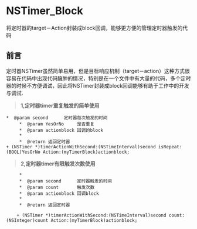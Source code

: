 # NSTimer_Block
将定时器的target－Action封装成block回调，能够更方便的管理定时器触发的代码
## 前言
定时器NSTimer虽然简单易用，但是目标响应机制（target－action）这种方式很容易在代码中出现代码臃肿的情况，特别是在一个文件中有大量的代码，多个定时器的时候不方便调试，因此将NSTimer封装成block回调能够有助于工作中的开发与调试.

>  **1,定时器timer重复触发的简单使用**
>
    *  @param second      定时器每次触发的时间
		 *  @param YesOrNo     是否重复
		 *  @param actionblock 回调的block
		 *
		 *  @return 返回定时器
    + (NSTimer *)timerActionWithSecond:(NSTimeInterval)second isRepeat:(BOOL)YesOrNo Action:(myTimerBlock)actionblock;
    
>  **2,定时器timer有限触发次数使用**
> 
		 *
		 *  @param second      定时器触发的时间
		 *  @param count       触发次数
		 *  @param actionblock 回调block
		 *
		 *  @return 返回定时器
		 
		+ (NSTimer *)timerActionWithSecond:(NSTimeInterval)second count:(NSInteger)count Action:(myTimerBlock)actionblock;
